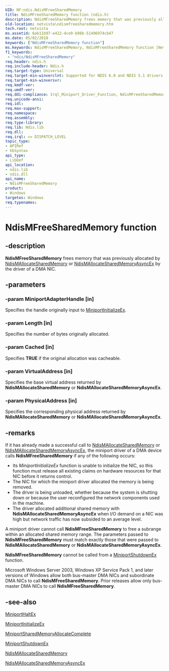 ```yaml
---
UID: NF:ndis.NdisMFreeSharedMemory
title: NdisMFreeSharedMemory function (ndis.h)
description: NdisMFreeSharedMemory frees memory that was previously allocated by NdisMAllocateSharedMemory or NdisMAllocateSharedMemoryAsyncEx by the driver of a DMA NIC.
old-location: netvista\ndismfreesharedmemory.htm
tech.root: netvista
ms.assetid: 6ab11b97-e422-4ce9-b98b-51496974cb47
ms.date: 05/02/2018
keywords: ["NdisMFreeSharedMemory function"]
ms.keywords: NdisMFreeSharedMemory, NdisMFreeSharedMemory function [Network Drivers Starting with Windows Vista], miniport_memory_shared_ref_1aab9bae-ae02-40ba-83ec-1dd880e207cf.xml, ndis/NdisMFreeSharedMemory, netvista.ndismfreesharedmemory
f1_keywords:
 - "ndis/NdisMFreeSharedMemory"
req.header: ndis.h
req.include-header: Ndis.h
req.target-type: Universal
req.target-min-winverclnt: Supported for NDIS 6.0 and NDIS 5.1 drivers (see    NdisMFreeSharedMemory (NDIS   5.1)) in Windows Vista. Supported for NDIS 5.1 drivers (see    NdisMFreeSharedMemory (NDIS   5.1)) in Windows XP.
req.target-min-winversvr: 
req.kmdf-ver: 
req.umdf-ver: 
req.ddi-compliance: Irql_Miniport_Driver_Function, NdisMFreeSharedMemory
req.unicode-ansi: 
req.idl: 
req.max-support: 
req.namespace: 
req.assembly: 
req.type-library: 
req.lib: Ndis.lib
req.dll: 
req.irql: <= DISPATCH_LEVEL
topic_type:
- APIRef
- kbSyntax
api_type:
- LibDef
api_location:
- ndis.lib
- ndis.dll
api_name:
- NdisMFreeSharedMemory
product:
- Windows
targetos: Windows
req.typenames: 
---
```


# NdisMFreeSharedMemory function


## -description


<b>NdisMFreeSharedMemory</b> frees memory that was previously allocated by 
  <a href="https://docs.microsoft.com/windows-hardware/drivers/ddi/ndis/nf-ndis-ndismallocatesharedmemory">NdisMAllocateSharedMemory</a> or 
  <a href="https://docs.microsoft.com/windows-hardware/drivers/ddi/ndis/nf-ndis-ndismallocatesharedmemoryasyncex">
  NdisMAllocateSharedMemoryAsyncEx</a> by the driver of a DMA NIC.


## -parameters




### -param MiniportAdapterHandle [in]

Specifies the handle originally input to 
     <a href="https://docs.microsoft.com/windows-hardware/drivers/ddi/ndis/nc-ndis-miniport_initialize">MiniportInitializeEx</a>.


### -param Length [in]

Specifies the number of bytes originally allocated.


### -param Cached [in]

Specifies <b>TRUE</b> if the original allocation was cacheable.


### -param VirtualAddress [in]

Specifies the base virtual address returned by 
     <b>NdisMAllocateSharedMemory</b> or 
     <b>NdisMAllocateSharedMemoryAsyncEx</b>.


### -param PhysicalAddress [in]

Specifies the corresponding physical address returned by 
     <b>NdisMAllocateSharedMemory</b> or 
     <b>NdisMAllocateSharedMemoryAsyncEx</b>.


## -remarks



If it has already made a successful call to 
    <a href="https://docs.microsoft.com/windows-hardware/drivers/ddi/ndis/nf-ndis-ndismallocatesharedmemory">NdisMAllocateSharedMemory</a> or 
    <a href="https://docs.microsoft.com/windows-hardware/drivers/ddi/ndis/nf-ndis-ndismallocatesharedmemoryasyncex">
    NdisMAllocateSharedMemoryAsyncEx</a>, the miniport driver of a DMA device calls 
    <b>NdisMFreeSharedMemory</b> if any of the following occurs:

<ul>
<li>
Its 
      <i>MiniportInitializeEx</i> function is unable to initialize the NIC, so this function must release all
      existing claims on hardware resources for that NIC before it returns control.

</li>
<li>
The NIC for which the miniport driver allocated the memory is being removed.

</li>
<li>
The driver is being unloaded, whether because the system is shutting down or because the user
      reconfigured the network components used in the machine.

</li>
<li>
The driver allocated additional shared memory with 
      <b>NdisMAllocateSharedMemoryAsyncEx</b> when I/O demand on a NIC was high but network traffic has now
      subsided to an average level.

</li>
</ul>
A miniport driver cannot call 
    <b>NdisMFreeSharedMemory</b> to free a subrange within an allocated shared memory range. The parameters
    passed to 
    <b>NdisMFreeSharedMemory</b> must match exactly those that were passed to 
    <b>NdisMAllocateSharedMemory</b> or 
    <b>NdisMAllocateSharedMemoryAsyncEx</b>.

<b>NdisMFreeSharedMemory</b> cannot be called from a 
    <a href="https://docs.microsoft.com/windows-hardware/drivers/ddi/ndis/nc-ndis-miniport_shutdown">MiniportShutdownEx</a> function.

Microsoft Windows Server 2003, Windows XP Service Pack 1, and later versions of Windows allow both
    bus-master DMA NICs and subordinate DMA NICs to call 
    <b>NdisMFreeSharedMemory</b>. Prior releases allow only bus-master DMA NICs to call 
    <b>NdisMFreeSharedMemory</b>.




## -see-also




<a href="https://docs.microsoft.com/windows-hardware/drivers/ddi/ndis/nc-ndis-miniport_halt">MiniportHaltEx</a>



<a href="https://docs.microsoft.com/windows-hardware/drivers/ddi/ndis/nc-ndis-miniport_initialize">MiniportInitializeEx</a>



<a href="https://docs.microsoft.com/windows-hardware/drivers/ddi/ndis/nc-ndis-miniport_allocate_shared_mem_complete">
   MiniportSharedMemoryAllocateComplete</a>



<a href="https://docs.microsoft.com/windows-hardware/drivers/ddi/ndis/nc-ndis-miniport_shutdown">MiniportShutdownEx</a>



<a href="https://docs.microsoft.com/windows-hardware/drivers/ddi/ndis/nf-ndis-ndismallocatesharedmemory">NdisMAllocateSharedMemory</a>



<a href="https://docs.microsoft.com/windows-hardware/drivers/ddi/ndis/nf-ndis-ndismallocatesharedmemoryasyncex">
   NdisMAllocateSharedMemoryAsyncEx</a>
 

 

